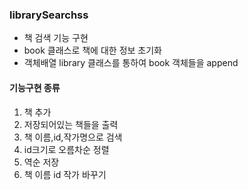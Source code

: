### librarySearchss
* 책 검색 기능 구현
* book 클래스로 책에 대한 정보 초기화
* 객체배열 library 클래스를 통하여 book 객체들을 append

#### 기능구현 종류

1. 책 추가 
2. 저장되어있는 책들을 출력
3. 책 이름,id,작가명으로 검색
4. id크기로 오름차순 정렬
5. 역순 저장
6. 책 이름 id 작가 바꾸기
